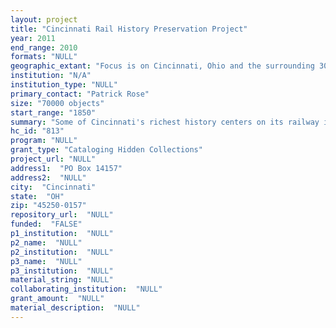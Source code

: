 ```yaml
--- 
layout: project 
title: "Cincinnati Rail History Preservation Project"
year: 2011
end_range: 2010
formats: "NULL"
geographic_extant: "Focus is on Cincinnati, Ohio and the surrounding 300 mile radius; because the project involves railroads, we may have artifacts from across the US."
institution: "N/A"
institution_type: "NULL"
primary_contact: "Patrick Rose"
size: "70000 objects"
start_range: "1850"
summary: "Some of Cincinnati's richest history centers on its railway involvement--one of the largest collections of original photographs, architectural drawings, planning documents, railroad artifacts and printed material has long been closely held by the Cincinnati Railroad Club. The collection comprises over 70,000 items--its core is source material from all 7 major railroads that once served Cincinnati. The collection continues to grow through donations, estate gifts, and acquisitions. Most of the collection is inaccessible to researchers or the general public, stored in a manner and at a location unsuitable for public viewing, and ultimately not conducive to preservation of the artifacts. Many of the items in the collection are in critical need of attention, having been produced on deteriorating, unstable media. Invaluable expertise needed to provide informed descriptions and appropriately catalogue the artifacts rests with Club members, many of whom are advancing in years—it's vital to begin this project now, before their unique knowledge is lost. The project will digitally capture and catalogue the entire collection. This will make this collection--of great importance to our history--available to a global audience, and ultimately prepare the most fragile items for responsible stewardship. Artifacts would be available for digital reproduction and distribution, which could be used to help defray costs of proper storage and ongoing preservation."
hc_id: "813"
program: "NULL"
grant_type: "Cataloging Hidden Collections"
project_url: "NULL"
address1:  "PO Box 14157"
address2:  "NULL"
city:  "Cincinnati"
state:  "OH"
zip: "45250-0157"
repository_url:  "NULL"
funded:  "FALSE"
p1_institution:  "NULL"
p2_name:  "NULL"
p2_institution:  "NULL"
p3_name:  "NULL"
p3_institution:  "NULL"
material_string: "NULL"
collaborating_institution:  "NULL"
grant_amount:  "NULL"
material_description:  "NULL"
---
```

